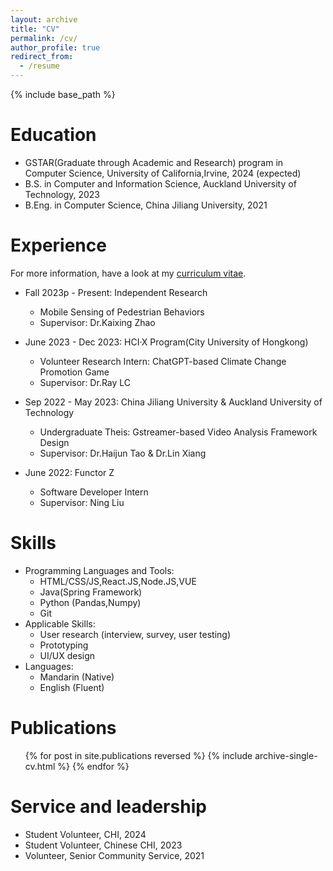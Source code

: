 ```yaml
---
layout: archive
title: "CV"
permalink: /cv/
author_profile: true
redirect_from:
  - /resume
---
```


{% include base_path %}

Education
======
* GSTAR(Graduate through Academic and Research) program in Computer Science, University of California,Irvine, 2024 (expected)
* B.S. in Computer and Information Science, Auckland University of Technology, 2023 
* B.Eng. in Computer Science, China Jiliang University, 2021 

Experience
======
For more information, have a look at my [curriculum vitae](https://drive.google.com/file/d/1Uwy3ZElQ-yY5fOMSd8eP6ojFwzR22_od/view?usp=sharing).

* Fall 2023p - Present: Independent Research
  * Mobile Sensing of Pedestrian Behaviors 
  * Supervisor: Dr.Kaixing Zhao 

* June 2023 - Dec 2023: HCI·X Program(City University of Hongkong)
  * Volunteer Research Intern: ChatGPT-based Climate Change Promotion Game
  * Supervisor: Dr.Ray LC

* Sep 2022 - May 2023: China Jiliang University & Auckland University of Technology 
  * Undergraduate Theis: Gstreamer-based Video Analysis Framework Design
  * Supervisor: Dr.Haijun Tao & Dr.Lin Xiang

* June 2022: Functor Z 
  * Software Developer Intern
  * Supervisor: Ning Liu
  
Skills
======
* Programming Languages and Tools:
  * HTML/CSS/JS,React.JS,Node.JS,VUE
  * Java(Spring Framework)
  * Python (Pandas,Numpy)
  * Git
* Applicable Skills:
  * User research (interview, survey, user testing)
  * Prototyping
  * UI/UX design
* Languages:
  * Mandarin (Native)
  * English (Fluent)

Publications
======
  <ul>{% for post in site.publications reversed %}
    {% include archive-single-cv.html %}
  {% endfor %}</ul>
  
<!-- Talks
======
  <ul>{% for post in site.talks reversed %}
    {% include archive-single-talk-cv.html  %}
  {% endfor %}</ul>
  
Teaching
======
  <ul>{% for post in site.teaching reversed %}
    {% include archive-single-cv.html %}
  {% endfor %}</ul> -->
  
Service and leadership
======
* Student Volunteer, CHI, 2024
* Student Volunteer, Chinese CHI, 2023
* Volunteer, Senior Community Service, 2021

